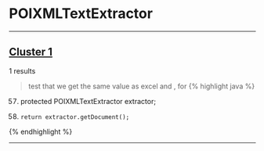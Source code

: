 # POIXMLTextExtractor

***

## [Cluster 1](./1)
1 results
> test that we get the same value as excel and , for 
{% highlight java %}
57. protected POIXMLTextExtractor extractor;
70.     return extractor.getDocument();
{% endhighlight %}

***

